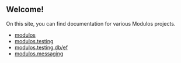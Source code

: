 ## Welcome!

On this site, you can find documentation for various Modulos projects.

- [modulos](modulos/index.md)  
- [modulos.testing](modulos.testing/index.md)
- [modulos.testing.db/ef](modulos.testing.db/index.md)
- [modulos.messaging](modulos.messaging/index.md)
